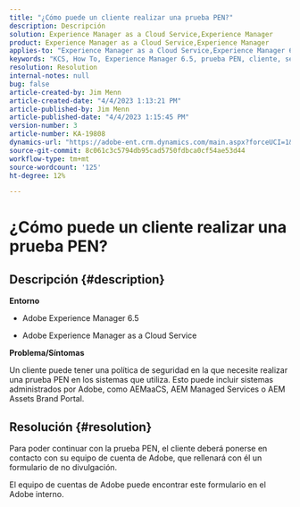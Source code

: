 ```yaml
---
title: "¿Cómo puede un cliente realizar una prueba PEN?"
description: Descripción
solution: Experience Manager as a Cloud Service,Experience Manager
product: Experience Manager as a Cloud Service,Experience Manager
applies-to: "Experience Manager as a Cloud Service,Experience Manager 6.5"
keywords: "KCS, How To, Experience Manager 6.5, prueba PEN, cliente, servicio en la nube de Experience Manager, AEM"
resolution: Resolution
internal-notes: null
bug: false
article-created-by: Jim Menn
article-created-date: "4/4/2023 1:13:21 PM"
article-published-by: Jim Menn
article-published-date: "4/4/2023 1:15:45 PM"
version-number: 3
article-number: KA-19808
dynamics-url: "https://adobe-ent.crm.dynamics.com/main.aspx?forceUCI=1&pagetype=entityrecord&etn=knowledgearticle&id=4c121076-ead2-ed11-a7c7-6045bd006b4b"
source-git-commit: 8c061c3c5794db95cad5750fdbca0cf54ae53d44
workflow-type: tm+mt
source-wordcount: '125'
ht-degree: 12%

---
```


# ¿Cómo puede un cliente realizar una prueba PEN?

## Descripción {#description}


<b>Entorno</b>

- Adobe Experience Manager 6.5

- Adobe Experience Manager as a Cloud Service

<b>Problema/Síntomas</b>

Un cliente puede tener una política de seguridad en la que necesite realizar una prueba PEN en los sistemas que utiliza. Esto puede incluir sistemas administrados por Adobe, como AEMaaCS, AEM Managed Services o AEM Assets Brand Portal.


## Resolución {#resolution}


Para poder continuar con la prueba PEN, el cliente deberá ponerse en contacto con su equipo de cuenta de Adobe, que rellenará con él un formulario de no divulgación.

El equipo de cuentas de Adobe puede encontrar este formulario en el Adobe interno.
